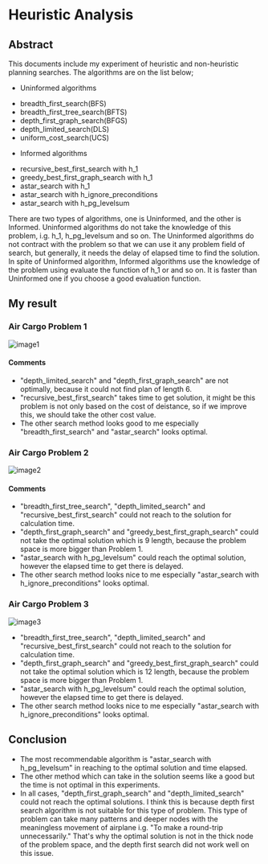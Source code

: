 # Heuristic Analysis
## Abstract  
This documents include my experiment of heuristic and non-heuristic planning searches. The algorithms are on the list below;
 - Uninformed algorithms
  * breadth_first_search(BFS)
  * breadth_first_tree_search(BFTS)
  * depth_first_graph_search(BFGS)
  * depth_limited_search(DLS)
  * uniform_cost_search(UCS)
 - Informed algorithms
  * recursive_best_first_search with h_1
  * greedy_best_first_graph_search with h_1
  * astar_search with h_1
  * astar_search with h_ignore_preconditions
  * astar_search with h_pg_levelsum

There are two types of algorithms, one is Uninformed, and the other is Informed. Uninformed algorithms do not take the knowledge of this problem, i.g. h_1, h_pg_levelsum and so on. The Uninformed algorithms do not contract with the problem so that we can use it any problem field of search, but generally, it needs the delay of elapsed time to find the solution. In spite of Uninformed algorithm, Informed algorithms use the knowledge of the problem using evaluate the function of h_1 or and so on. It is faster than Uninformed one if you choose a good evaluation function.
<div style="page-break-before:always"></div>

## My result
### Air Cargo Problem 1
![image1](images/image1.JPG)
#### Comments
 * "depth_limited_search" and "depth_first_graph_search" are not optimally, because it could not find plan of length 6.
 * "recursive_best_first_search" takes time to get solution, it might be this problem is not only based on the cost of deistance, so if we improve this, we should take the other cost value.
 * The other search method looks good to me especially "breadth_first_search" and "astar_search" looks optimal.
<div style="page-break-before:always"></div>

### Air Cargo Problem 2
![image2](images/image2.JPG)
#### Comments
 * "breadth_first_tree_search", "depth_limited_search" and "recursive_best_first_search" could not reach to the solution for calculation time.
 * "depth_first_graph_search" and "greedy_best_first_graph_search" could not take the optimal solution which is 9 length, because the problem space is more bigger than Problem 1.
 * "astar_search with h_pg_levelsum" could reach the optimal solution, however the elapsed time to get there is delayed.
 * The other search method looks nice to me especially "astar_search with h_ignore_preconditions" looks optimal.
<div style="page-break-before:always"></div>

### Air Cargo Problem 3
![image3](images/image3.JPG)
* "breadth_first_tree_search", "depth_limited_search" and "recursive_best_first_search" could not reach to the solution for calculation time.
* "depth_first_graph_search" and "greedy_best_first_graph_search" could not take the optimal solution which is 12 length, because the problem space is more bigger than Problem 1.
* "astar_search with h_pg_levelsum" could reach the optimal solution, however the elapsed time to get there is delayed.
* The other search method looks nice to me especially "astar_search with h_ignore_preconditions" looks optimal.
<div style="page-break-before:always"></div>

## Conclusion
 * The most recommendable algorithm is "astar_search with h_pg_levelsum" in reaching to the optimal solution and time elapsed.
 * The other method which can take in the solution seems like a good but the time is not optimal in this experiments.
 * In all cases, "depth_first_graph_search" and "depth_limited_search" could not reach the optimal solutions. I think this is because depth first search algorithm is not suitable for this type of problem. This type of problem can take many patterns and deeper nodes with the meaningless movement of airplane i.g. "To make a round-trip unnecessarily." That's why the optimal solution is not in the thick node of the problem space, and the depth first search did not work well on this issue.
